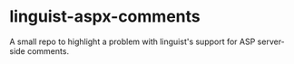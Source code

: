 linguist-aspx-comments
======================

A small repo to highlight a problem with linguist's support for ASP server-side comments.
